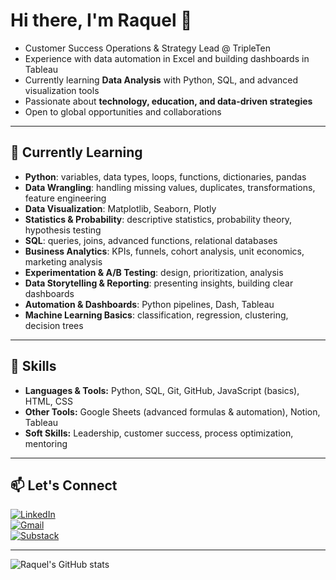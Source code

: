 # Hi there, I'm Raquel 👋

- Customer Success Operations & Strategy Lead @ TripleTen  
- Experience with data automation in Excel and building dashboards in Tableau  
- Currently learning **Data Analysis** with Python, SQL, and advanced visualization tools  
- Passionate about **technology, education, and data-driven strategies**  
- Open to global opportunities and collaborations

---

## 🌱 Currently Learning
- **Python**: variables, data types, loops, functions, dictionaries, pandas  
- **Data Wrangling**: handling missing values, duplicates, transformations, feature engineering  
- **Data Visualization**: Matplotlib, Seaborn, Plotly  
- **Statistics & Probability**: descriptive statistics, probability theory, hypothesis testing  
- **SQL**: queries, joins, advanced functions, relational databases  
- **Business Analytics**: KPIs, funnels, cohort analysis, unit economics, marketing analysis  
- **Experimentation & A/B Testing**: design, prioritization, analysis  
- **Data Storytelling & Reporting**: presenting insights, building clear dashboards  
- **Automation & Dashboards**: Python pipelines, Dash, Tableau  
- **Machine Learning Basics**: classification, regression, clustering, decision trees  

---

## 🚀 Skills
- **Languages & Tools:** Python, SQL, Git, GitHub, JavaScript (basics), HTML, CSS  
- **Other Tools:** Google Sheets (advanced formulas & automation), Notion, Tableau  
- **Soft Skills:** Leadership, customer success, process optimization, mentoring  

---

## 📫 Let's Connect
[![LinkedIn](https://img.shields.io/badge/LinkedIn-FFEBEB?style=for-the-badge&logo=linkedin&logoColor=black)](https://www.linkedin.com/in/raquel-valdambrini-laurindo/)  
[![Gmail](https://img.shields.io/badge/Gmail-FFBCBC?style=for-the-badge&logo=gmail&logoColor=black)](mailto:raqquelv12@gmail.com)  
[![Substack](https://img.shields.io/badge/Substack-FF5C5C?style=for-the-badge&logo=substack&logoColor=white)](https://substack.com/@raquelvaldambrini)   

---

![Raquel's GitHub stats](https://github-readme-stats.vercel.app/api?username=raqquelv&show_icons=true&theme=dracula)
